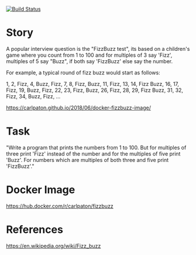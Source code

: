 [![Build Status](https://travis-ci.com/charleyza/FizzBuzz.svg?branch=master)](https://travis-ci.com/charleyza/FizzBuzz)

# Story

A popular interview question is the "FizzBuzz test", its based on a children's game where you count from 1 to 100 and for multiples of 3 say 'Fizz', multiples of 5 say "Buzz", if both say 'FizzBuzz' else say the number.

For example, a typical round of fizz buzz would start as follows:

1, 2, Fizz, 4, Buzz, Fizz, 7, 8, Fizz, Buzz, 11, Fizz, 13, 14, Fizz Buzz, 16, 17, Fizz, 19, Buzz, Fizz, 22, 23, Fizz, Buzz, 26, Fizz, 28, 29, Fizz Buzz, 31, 32, Fizz, 34, Buzz, Fizz, ...

https://carlpaton.github.io/2018/06/docker-fizzbuzz-image/

# Task

"Write a program that prints the numbers from 1 to 100. But for multiples of three print 'Fizz' instead of the number and for the multiples of five print 'Buzz'. For numbers which are multiples of both three and five print 'FizzBuzz'."

# Docker Image

https://hub.docker.com/r/carlpaton/fizzbuzz

# References

https://en.wikipedia.org/wiki/Fizz_buzz
